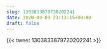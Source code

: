 ```yaml
---
slug: 1303833879720202241
date: 2020-09-09 23:13:15+00:00
draft: false
---
```


{{< tweet 1303833879720202241 >}}
